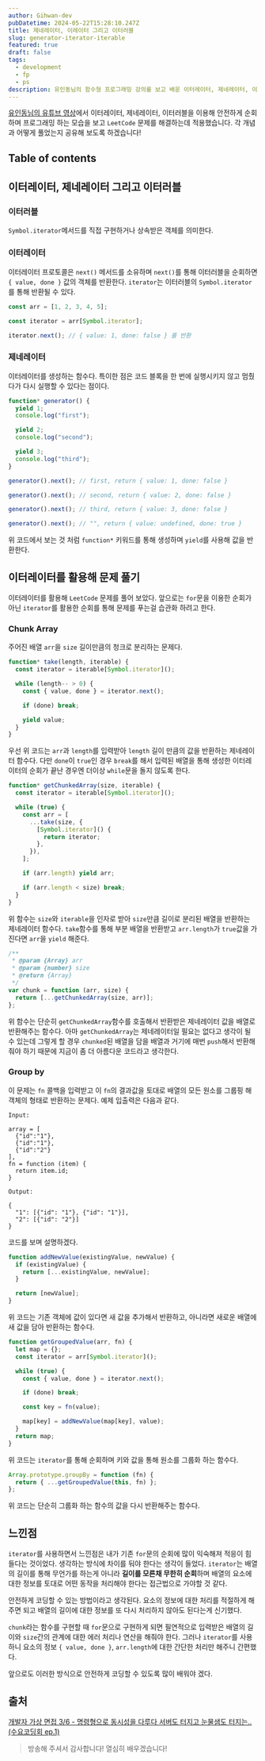 ```yaml
---
author: Gihwan-dev
pubDatetime: 2024-05-22T15:28:10.247Z
title: 제네레이터, 이레이터 그리고 이터러블
slug: generator-iterator-iterable
featured: true
draft: false
tags:
  - development
  - fp
  - ps
description: 유인동님의 함수형 프로그래밍 강의를 보고 배운 이터레이터, 제네레이터, 이터러블을 알고리즘 풀이에 적용해 보았습니다!
---
```


[유인동님의 유튜브 영상](https://www.youtube.com/watch?v=4VPeriS5XWo&list=PLIa4-DYeLtn1I7pQEMbYITbl8SYm2AqXX&index=3)에서 이터레이터, 제네레이터, 이터러블을 이용해 안전하게 순회하며 프로그래밍 하는 모습을 보고 `LeetCode` 문제를 해결하는데 적용했습니다. 각 개념과 어떻게 풀었는지 공유해 보도록 하겠습니다!

## Table of contents

## 이터레이터, 제네레이터 그리고 이터러블

### 이터러블

`Symbol.iterator`메서드를 직접 구현하거나 상속받은 객체를 의미한다.

### 이터레이터

이터레이터 프로토콜은 `next()` 메서드를 소유하며 `next()`를 통해 이터러블을 순회하면 `{ value, done }` 값의 객체를 반환한다. `iterator`는 이터러블의 `Symbol.iterator`를 통해 반환될 수 있다.

```js
const arr = [1, 2, 3, 4, 5];

const iterator = arr[Symbol.iterator];

iterator.next(); // { value: 1, done: false } 를 반환
```

### 제네레이터

이터레이터를 생성하는 함수다. 특이한 점은 코드 블록을 한 번에 실행시키지 않고 멈췄다가 다시 실행할 수 있다는 점이다.

```js
function* generator() {
  yield 1;
  console.log("first");

  yield 2;
  console.log("second");

  yield 3;
  console.log("third");
}

generator().next(); // first, return { value: 1, done: false }

generator().next(); // second, return { value: 2, done: false }

generator().next(); // third, return { value: 3, done: false }

generator().next(); // "", return { value: undefined, done: true }
```

위 코드에서 보는 것 처럼 `function*` 키워드를 통해 생성하며 `yield`를 사용해 값을 반환한다.

## 이터레이터를 활용해 문제 풀기

이터레이터를 활용해 `LeetCode` 문제를 풀어 보았다. 앞으로는 `for`문을 이용한 순회가 아닌 `iterator`를 활용한 순회를 통해 문제를 푸는걸 습관화 하려고 한다.

### Chunk Array

주어진 배열 `arr`을 `size` 길이만큼의 청크로 분리하는 문제다.

```js
function* take(length, iterable) {
  const iterator = iterable[Symbol.iterator]();

  while (length-- > 0) {
    const { value, done } = iterator.next();

    if (done) break;

    yield value;
  }
}
```

우선 위 코드는 `arr`과 `length`를 입력받아 `length` 길이 만큼의 값을 반환하는 제네레이터 함수다. 다만 `done`이 `true`인 경우 `break`를 해서 입력된 배열을 통해 생성한 이터레이터의 순회가 끝난 경우엔 더이상 `while`문을 돌지 않도록 한다.

```js
function* getChunkedArray(size, iterable) {
  const iterator = iterable[Symbol.iterator]();

  while (true) {
    const arr = [
      ...take(size, {
        [Symbol.iterator]() {
          return iterator;
        },
      }),
    ];

    if (arr.length) yield arr;

    if (arr.length < size) break;
  }
}
```

위 함수는 `size`와 `iterable`을 인자로 받아 `size`만큼 길이로 분리된 배열을 반환하는 제네레이터 함수다. `take`함수를 통해 부분 배열을 반환받고 `arr.length`가 `true`값을 가진다면 `arr`을 `yield` 해준다.

```js
/**
 * @param {Array} arr
 * @param {number} size
 * @return {Array}
 */
var chunk = function (arr, size) {
  return [...getChunkedArray(size, arr)];
};
```

위 함수는 단순히 `getChunkedArray`함수를 호출해서 반환받은 제네레이터 값을 배열로 반환해주는 함수다. 아마 `getChunkedArray`는 제네레이터일 필요는 없다고 생각이 될 수 있는데 그렇게 할 경우 `chunked`된 배열을 담을 배열과 거기에 매번 `push`해서 반환해줘야 하기 때문에 지금이 좀 더 아름다운 코드라고 생각한다.

### Group by

이 문제는 `fn` 콜백을 입력받고 이 `fn`의 결과값을 토대로 배열의 모든 원소를 그룹핑 해 객체의 형태로 반환하는 문제다. 예제 입출력은 다음과 같다.

```text
Input:

array = [
  {"id":"1"},
  {"id":"1"},
  {"id":"2"}
],
fn = function (item) {
  return item.id;
}

Output:

{
  "1": [{"id": "1"}, {"id": "1"}],
  "2": [{"id": "2"}]
}
```

코드를 보며 설명하겠다.

```js
function addNewValue(existingValue, newValue) {
  if (existingValue) {
    return [...existingValue, newValue];
  }

  return [newValue];
}
```

위 코드는 기존 객체에 값이 있다면 새 값을 추가해서 반환하고, 아니라면 새로운 배열에 새 값을 담아 반환하는 함수다.

```js
function getGroupedValue(arr, fn) {
  let map = {};
  const iterator = arr[Symbol.iterator]();

  while (true) {
    const { value, done } = iterator.next();

    if (done) break;

    const key = fn(value);

    map[key] = addNewValue(map[key], value);
  }
  return map;
}
```

위 코드는 `iterator`를 통해 순회하며 키와 값을 통해 원소를 그룹화 하는 함수다.

```js
Array.prototype.groupBy = function (fn) {
  return { ...getGroupedValue(this, fn) };
};
```

위 코드는 단순히 그룹화 하는 함수의 값을 다시 반환해주는 함수다.

## 느낀점

`iterator`를 사용하면서 느낀점은 내가 기존 `for`문의 순회에 많이 익숙해져 적응이 힘들다는 것이었다. 생각하는 방식에 차이를 둬야 한다는 생각이 들었다. `iterator`는 배열의 길이를 통해 무언가를 하는게 아니라 **길이를 모른채 무한히 순회**하며 배열의 요소에 대한 정보를 토대로 어떤 동작을 처리해야 한다는 접근법으로 가야할 것 같다.

안전하게 코딩할 수 있는 방법이라고 생각된다. 요소의 정보에 대한 처리를 적절하게 해주면 되고 배열의 길이에 대한 정보를 또 다시 처리하지 않아도 된다는게 신기했다.

`chunk`라는 함수를 구현할 때 `for`문으로 구현하게 되면 필연적으로 입력받은 배열의 길이와 `size`간의 관계에 대한 에러 처리나 연산을 해줘야 한다. 그러나 `iterator`를 사용하니 요소의 정보 `{ value, done }`, `arr.length`에 대한 간단한 처리만 해주니 간편했다.

앞으로도 이러한 방식으로 안전하게 코딩할 수 있도록 많이 배워야 겠다.

## 출처

[개발자 가상 면접 3/6 - 명령형으로 동시성을 다루다 서버도 터지고 눈물샘도 터지는.. (수요코딩회 ep.1)](https://www.youtube.com/watch?v=4VPeriS5XWo&list=PLIa4-DYeLtn1I7pQEMbYITbl8SYm2AqXX&index=3)

> 방송해 주셔서 감사합니다! 열심히 배우겠습니다!
